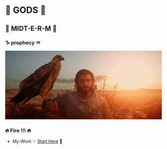 # :scroll: GODS :scroll:
## :crown: MIDT-E-R-M :trident:
### :capricorn: prophecy :aquarius:
![This is picture.](/Images/Inspiration_n_love/Mirage.jpg "I'm destined for greatness")

### :fire: Fire !!! :fire:
* My-Work :sparkles: [Start Here](Art-Work/My_Beginner_work/) :dizzy: